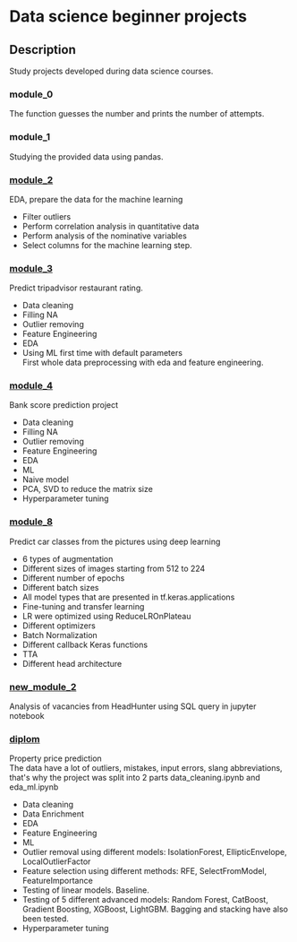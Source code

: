 # Data science beginner projects

## Description
Study projects developed during data science courses.

### module_0<br>
The function guesses the number and prints the number of attempts.

### module_1<br>
Studying the provided data using pandas.

### [module_2](https://github.com/gir2017/dst_55_Alena_Kur/tree/master/module_2)<br>
EDA, prepare the data for the machine learning
+ Filter outliers
+ Perform correlation analysis in quantitative data
+ Perform analysis of the nominative variables
+ Select columns for the machine learning step.

### [module_3](https://github.com/gir2017/dst_55_Alena_Kur/tree/master/module_3)<br>
 Predict tripadvisor restaurant rating.
+ Data cleaning
+ Filling NA
+ Outlier removing
+ Feature Engineering
+ EDA
+ Using ML first time with default parameters<br>
First whole data preprocessing with eda and feature engineering.

### [module_4](https://github.com/gir2017/dst_55_Alena_Kur/tree/master/module_4)
Bank score prediction project
+ Data cleaning
+ Filling NA
+ Outlier removing
+ Feature Engineering
+ EDA
+ ML
+ Naive model
+ PCA, SVD to reduce the matrix size
+ Hyperparameter tuning

### [module_8](https://github.com/gir2017/dst_55_Alena_Kur/tree/master/module_8)
Predict car classes from the pictures using deep learning
+ 6 types of augmentation
+ Different sizes of images starting from 512 to 224
+ Different number of epochs
+ Different batch sizes
+ All model types that are presented in tf.keras.applications
+ Fine-tuning and transfer learning
+ LR were optimized using ReduceLROnPlateau
+ Different optimizers
+ Batch Normalization
+ Different callback Keras functions
+ TTA
+ Different head architecture

### [new_module_2](https://github.com/gir2017/dst_55_Alena_Kur/tree/master/new_module_2)
Analysis of vacancies from HeadHunter using SQL query in jupyter notebook

### [diplom](https://github.com/gir2017/dst_55_Alena_Kur/blob/master/diplom/readme.md)
Property price prediction<br>
The data have a lot of outliers, mistakes, input errors, slang abbreviations, that's why the project was split into 2 parts data_cleaning.ipynb and eda_ml.ipynb<br>
+ Data cleaning
+ Data Enrichment
+ EDA
+ Feature Engineering
+ ML
+ Outlier removal using different models: IsolationForest, EllipticEnvelope, LocalOutlierFactor
+ Feature selection using different methods: RFE, SelectFromModel, FeatureImportance
+ Testing of linear models. Baseline.
+ Testing of 5 different advanced models: Random Forest, CatBoost, Gradient Boosting, XGBoost, LightGBM. Bagging and stacking have also been tested.
+ Hyperparameter tuning



